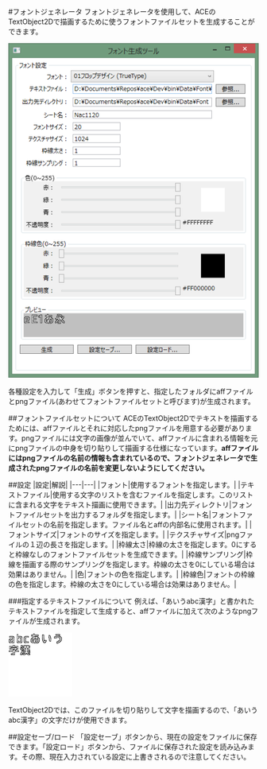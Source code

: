 #フォントジェネレータ
フォントジェネレータを使用して、ACEのTextObject2Dで描画するために使うフォントファイルセットを生成することができます。

![フォントジェネレータ外観](img/fonttool.png)

各種設定を入力して「生成」ボタンを押すと、指定したフォルダにaffファイルとpngファイル(あわせてフォントファイルセットと呼びます)が生成されます。

##フォントファイルセットについて
ACEのTextObject2Dでテキストを描画するためには、affファイルとそれに対応したpngファイルを用意する必要があります。pngファイルには文字の画像が並んでいて、affファイルに含まれる情報を元にpngファイルの中身を切り貼りして描画する仕様になっています。**affファイルにはpngファイルの名前の情報も含まれているので、フォントジェネレータで生成されたpngファイルの名前を変更しないようにしてください。**

##設定
|設定|解説|
|---|---|
|フォント|使用するフォントを指定します。|
|テキストファイル|使用する文字のリストを含むファイルを指定します。このリストに含まれる文字をテキスト描画に使用できます。|
|出力先ディレクトリ|フォントファイルセットを出力するフォルダを指定します。|
|シート名|フォントファイルセットの名前を指定します。ファイル名とaffの内部名に使用されます。|
|フォントサイズ|フォントのサイズを指定します。|
|テクスチャサイズ|pngファイルの１辺の長さを指定します。|
|枠線太さ|枠線の太さを指定します。0にすると枠線なしのフォントファイルセットを生成できます。|
|枠線サンプリング|枠線を描画する際のサンプリングを指定します。枠線の太さを0にしている場合は効果はありません。|
|色|フォントの色を指定します。|
|枠線色|フォントの枠線の色を指定します。枠線の太さを0にしている場合は効果はありません。|

###指定するテキストファイルについて
例えば、「あいうabc漢字」と書かれたテキストファイルを指定して生成すると、affファイルに加えて次のようなpngファイルが生成されます。

![生成されるpngファイル](img/Manual_0.png)

TextObject2Dでは、このファイルを切り貼りして文字を描画するので、「あいうabc漢字」の文字だけが使用できます。

##設定セーブ/ロード
「設定セーブ」ボタンから、現在の設定をファイルに保存できます。「設定ロード」ボタンから、ファイルに保存された設定を読み込みます。その際、現在入力されている設定に上書きされるので注意してください。